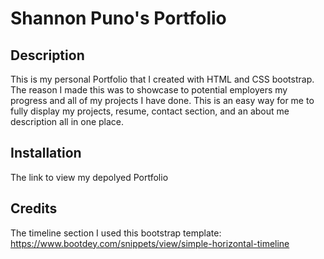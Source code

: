 # Shannon Puno's Portfolio

## Description
This is my personal Portfolio that I created with HTML and CSS bootstrap. The reason I made this was to showcase to potential employers my progress and all of my projects I have done. This is an easy way for me to fully display my projects, resume, contact section, and an about me description all in one place. 

## Installation 
The link to view my depolyed Portfolio

## Credits

The timeline section I used this bootstrap template: https://www.bootdey.com/snippets/view/simple-horizontal-timeline


